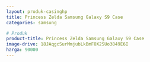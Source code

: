 ```yaml
---
layout: produk-casinghp
title: Princess Zelda Samsung Galaxy S9 Case
categories: samsung

# Produk
product-title: Princess Zelda Samsung Galaxy S9 Case
image-drive: 18JAqgcSurMmjubLkBmFOX2SUo3849E6I
harga: 90000
---
```

